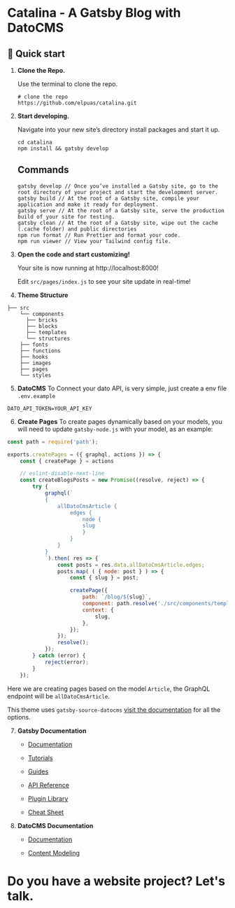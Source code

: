 # Catalina - A Gatsby Blog with DatoCMS

## 🚀 Quick start

1.  **Clone the Repo.**

    Use the terminal to clone the repo.

    ```shell
    # clone the repo
    https://github.com/elpuas/catalina.git
    ```

2.  **Start developing.**

    Navigate into your new site’s directory install packages and start it up.

    ```shell
    cd catalina
    npm install && gatsby develop
    ```

    ## Commands

    ```shell
    gatsby develop // Once you’ve installed a Gatsby site, go to the root directory of your project and start the development server.
    gatsby build // At the root of a Gatsby site, compile your application and make it ready for deployment.
    gatsby serve // At the root of a Gatsby site, serve the production build of your site for testing.
    gatsby clean // At the root of a Gatsby site, wipe out the cache (.cache folder) and public directories
    npm run format // Run Prettier and format your code.
    npm run viewer // View your Tailwind config file.
    ```

3.  **Open the code and start customizing!**

    Your site is now running at http://localhost:8000!

    Edit `src/pages/index.js` to see your site update in real-time!

4.  **Theme Structure**

```shell
├── src
    └── components
      ├── bricks
      ├── blocks
      ├── templates
      └── structures
    ├── fonts
    ├── functions
    ├── hooks
    ├── images
    ├── pages
    └── styles
```

5.  **DatoCMS**
    To Connect your dato API, is very simple, just create a env file `.env.example`

```shell
DATO_API_TOKEN=YOUR_API_KEY
```

6.  **Create Pages**
    To create pages dynamically based on your models, you will need to update `gatsby-node.js` with your model, as an example:

```js
const path = require('path');

exports.createPages = ({ graphql, actions }) => {
    const { createPage } = actions

    // eslint-disable-next-line
    const createBlogsPosts = new Promise((resolve, reject) => {
        try {
            graphql(`
            {
                allDatoCmsArticle {
                    edges {
                        node {
                        slug
                        }
                    }
                }
            }
            `).then( res => {
                const posts = res.data.allDatoCmsArticle.edges;
                posts.map( ( { node: post } ) => {
                    const { slug } = post;

                    createPage({
                        path: `/blog/${slug}`,
                        component: path.resolve('./src/components/templates/article.js'),
                        context: {
                            slug,
                        },
                    });
                });
                resolve();
            });
        } catch (error) {
            reject(error);
        }
    });
```

Here we are creating pages based on the model `Article`, the GraphQL endpoint will be `allDatoCmsArticle`.

This theme uses `gatsby-source-datocms` [visit the documentation](https://www.gatsbyjs.com/plugins/gatsby-source-datocms/) for all the options.

7.  **Gatsby Documentation**

    - [Documentation](https://www.gatsbyjs.com/docs/?utm_source=starter&utm_medium=readme&utm_campaign=minimal-starter)

    - [Tutorials](https://www.gatsbyjs.com/tutorial/?utm_source=starter&utm_medium=readme&utm_campaign=minimal-starter)

    - [Guides](https://www.gatsbyjs.com/tutorial/?utm_source=starter&utm_medium=readme&utm_campaign=minimal-starter)

    - [API Reference](https://www.gatsbyjs.com/docs/api-reference/?utm_source=starter&utm_medium=readme&utm_campaign=minimal-starter)

    - [Plugin Library](https://www.gatsbyjs.com/plugins?utm_source=starter&utm_medium=readme&utm_campaign=minimal-starter)

    - [Cheat Sheet](https://www.gatsbyjs.com/docs/cheat-sheet/?utm_source=starter&utm_medium=readme&utm_campaign=minimal-starter)

8.  **DatoCMS Documentation**

    - [Documentation](https://www.datocms.com/docs)

    - [Content Modeling](https://www.datocms.com/docs/content-modelling)

# Do you have a website project? Let's talk.
